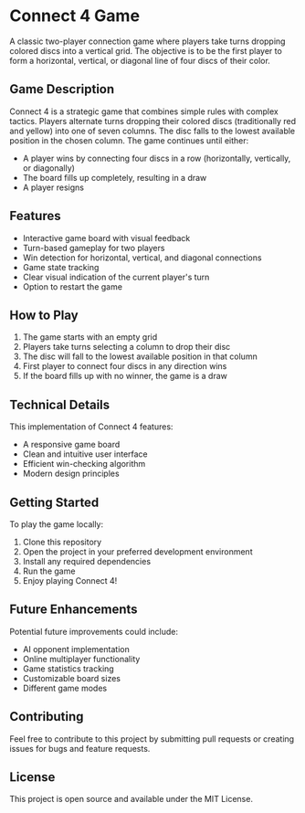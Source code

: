 # Connect 4 Game

A classic two-player connection game where players take turns dropping colored discs into a vertical grid. The objective is to be the first player to form a horizontal, vertical, or diagonal line of four discs of their color.

## Game Description

Connect 4 is a strategic game that combines simple rules with complex tactics. Players alternate turns dropping their colored discs (traditionally red and yellow) into one of seven columns. The disc falls to the lowest available position in the chosen column. The game continues until either:

- A player wins by connecting four discs in a row (horizontally, vertically, or diagonally)
- The board fills up completely, resulting in a draw
- A player resigns

## Features

- Interactive game board with visual feedback
- Turn-based gameplay for two players
- Win detection for horizontal, vertical, and diagonal connections
- Game state tracking
- Clear visual indication of the current player's turn
- Option to restart the game

## How to Play

1. The game starts with an empty grid
2. Players take turns selecting a column to drop their disc
3. The disc will fall to the lowest available position in that column
4. First player to connect four discs in any direction wins
5. If the board fills up with no winner, the game is a draw

## Technical Details

This implementation of Connect 4 features:
- A responsive game board
- Clean and intuitive user interface
- Efficient win-checking algorithm
- Modern design principles

## Getting Started

To play the game locally:

1. Clone this repository
2. Open the project in your preferred development environment
3. Install any required dependencies
4. Run the game
5. Enjoy playing Connect 4!

## Future Enhancements

Potential future improvements could include:
- AI opponent implementation
- Online multiplayer functionality
- Game statistics tracking
- Customizable board sizes
- Different game modes

## Contributing

Feel free to contribute to this project by submitting pull requests or creating issues for bugs and feature requests.

## License

This project is open source and available under the MIT License. 